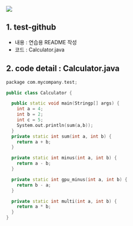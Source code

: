  ![](https://i5.walmartimages.com/asr/c89acab8-c1cc-4959-8440-3fee39e6b88a_1.b71394f0af9a3b27c9c7011b81548f9f.jpeg)

## 1. test-github
- 내용 :  연습용 README 작성
- 코드 : Calculator.java

## 2. code detail :  Calculator.java

```c++
package com.mycompany.test;

public class Calculator {

  public static void main(Stringp[] args) {
    int a = 4;
    int b = 2;
    int c = 5;
    System.out.println(sum(a,b));
  }
  private static int sum(int a, int b) {
    return a + b;
  }

  private static int minus(int a, int b) {
    return a - b;
  }

  private static int gpu_minus(int a, int b) {
    return b - a;
  }

  private static int multi(int a, int b) {
    return a * b;
  }
}
```
